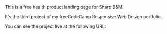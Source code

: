 This is a free health product landing page for Sharp B&M.

It's the third project of my freeCodeCamp Responsive Web Design portfolio.

You can see the project live at the following URL: 
